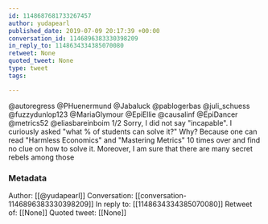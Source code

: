 ```yaml
---
id: 1148687681733267457
author: yudapearl
published_date: 2019-07-09 20:17:39 +00:00
conversation_id: 1146896383330398209
in_reply_to: 1148634334385070080
retweet: None
quoted_tweet: None
type: tweet
tags:

---
```


@autoregress @PHuenermund @Jabaluck @pablogerbas @juli_schuess @fuzzydunlop123 @MariaGlymour @EpiEllie @causalinf @EpiDancer @metrics52 @eliasbareinboim 1/2 Sorry, I did not say "incapable". I curiously asked "what % of students can solve it?" Why? Because one can read "Harmless Economics" and "Mastering Metrics" 10 times over and find no clue on how to solve it. Moreover, I am sure that there are many secret rebels among those

### Metadata

Author: [[@yudapearl]]
Conversation: [[conversation-1146896383330398209]]
In reply to: [[1148634334385070080]]
Retweet of: [[None]]
Quoted tweet: [[None]]
